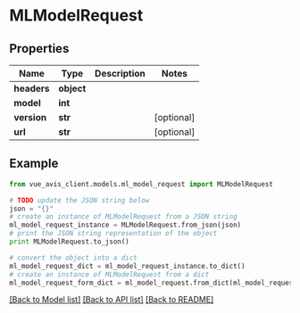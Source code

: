 # MLModelRequest


## Properties

Name | Type | Description | Notes
------------ | ------------- | ------------- | -------------
**headers** | **object** |  | 
**model** | **int** |  | 
**version** | **str** |  | [optional] 
**url** | **str** |  | [optional] 

## Example

```python
from vue_avis_client.models.ml_model_request import MLModelRequest

# TODO update the JSON string below
json = "{}"
# create an instance of MLModelRequest from a JSON string
ml_model_request_instance = MLModelRequest.from_json(json)
# print the JSON string representation of the object
print MLModelRequest.to_json()

# convert the object into a dict
ml_model_request_dict = ml_model_request_instance.to_dict()
# create an instance of MLModelRequest from a dict
ml_model_request_form_dict = ml_model_request.from_dict(ml_model_request_dict)
```
[[Back to Model list]](../README.md#documentation-for-models) [[Back to API list]](../README.md#documentation-for-api-endpoints) [[Back to README]](../README.md)


